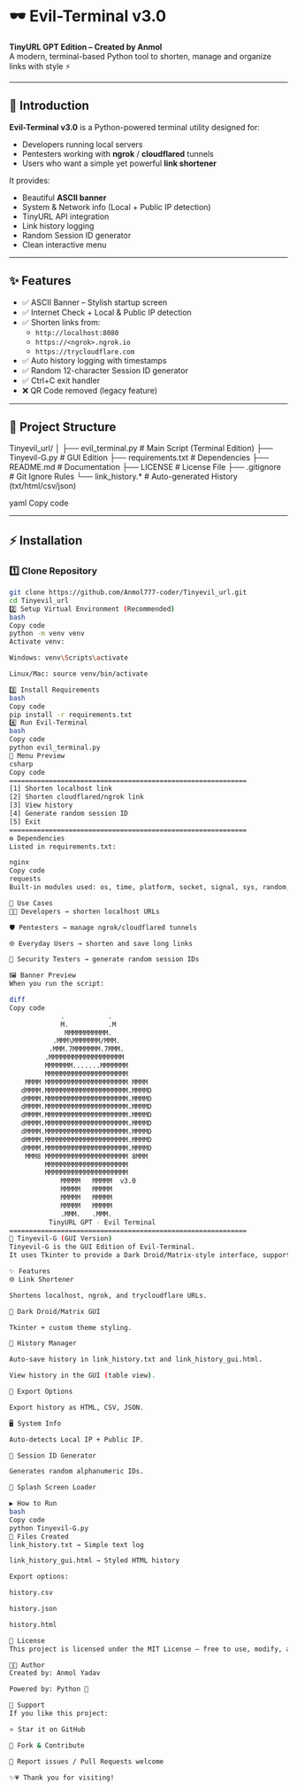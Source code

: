 # 🕶️ Evil-Terminal v3.0  

**TinyURL GPT Edition – Created by Anmol**  
A modern, terminal-based Python tool to shorten, manage and organize links with style ⚡  

---

## 📖 Introduction  

**Evil-Terminal v3.0** is a Python-powered terminal utility designed for:  
- Developers running local servers  
- Pentesters working with **ngrok** / **cloudflared** tunnels  
- Users who want a simple yet powerful **link shortener**  

It provides:  
- Beautiful **ASCII banner**  
- System & Network info (Local + Public IP detection)  
- TinyURL API integration  
- Link history logging  
- Random Session ID generator  
- Clean interactive menu  

---

## ✨ Features  

- ✅ ASCII Banner – Stylish startup screen  
- ✅ Internet Check + Local & Public IP detection  
- ✅ Shorten links from:  
  - `http://localhost:8080`  
  - `https://<ngrok>.ngrok.io`  
  - `https://trycloudflare.com`  
- ✅ Auto history logging with timestamps  
- ✅ Random 12-character Session ID generator  
- ✅ Ctrl+C exit handler  
- ❌ QR Code removed (legacy feature)  

---

## 📂 Project Structure  

Tinyevil_url/
│
├── evil_terminal.py # Main Script (Terminal Edition)
├── Tinyevil-G.py # GUI Edition
├── requirements.txt # Dependencies
├── README.md # Documentation
├── LICENSE # License File
├── .gitignore # Git Ignore Rules
└── link_history.* # Auto-generated History (txt/html/csv/json)

yaml
Copy code

---

## ⚡ Installation  

### 1️⃣ Clone Repository  
```bash
git clone https://github.com/Anmol777-coder/Tinyevil_url.git
cd Tinyevil_url
2️⃣ Setup Virtual Environment (Recommended)
bash
Copy code
python -m venv venv
Activate venv:

Windows: venv\Scripts\activate

Linux/Mac: source venv/bin/activate

3️⃣ Install Requirements
bash
Copy code
pip install -r requirements.txt
4️⃣ Run Evil-Terminal
bash
Copy code
python evil_terminal.py
📜 Menu Preview
csharp
Copy code
============================================================
[1] Shorten localhost link
[2] Shorten cloudflared/ngrok link
[3] View history
[4] Generate random session ID
[5] Exit
============================================================
⚙️ Dependencies
Listed in requirements.txt:

nginx
Copy code
requests
Built-in modules used: os, time, platform, socket, signal, sys, random, string, datetime

🎯 Use Cases
👨‍💻 Developers → shorten localhost URLs

🛡️ Pentesters → manage ngrok/cloudflared tunnels

🌐 Everyday Users → shorten and save long links

🔑 Security Testers → generate random session IDs

🖼️ Banner Preview
When you run the script:

diff
Copy code
             .           .           
             M.          .M          
              MMMMMMMMMMM.           
           .MMM\MMMMMMM/MMM.         
          .MMM.7MMMMMMM.7MMM.        
         .MMMMMMMMMMMMMMMMMMM        
         MMMMMMM.......MMMMMMM       
         MMMMMMMMMMMMMMMMMMMMM       
    MMMM MMMMMMMMMMMMMMMMMMMMM MMMM  
   dMMMM.MMMMMMMMMMMMMMMMMMMMM.MMMMD 
   dMMMM.MMMMMMMMMMMMMMMMMMMMM.MMMMD 
   dMMMM.MMMMMMMMMMMMMMMMMMMMM.MMMMD 
   dMMMM.MMMMMMMMMMMMMMMMMMMMM.MMMMD 
   dMMMM.MMMMMMMMMMMMMMMMMMMMM.MMMMD 
   dMMMM.MMMMMMMMMMMMMMMMMMMMM.MMMMD 
   dMMMM.MMMMMMMMMMMMMMMMMMMMM.MMMMD 
   dMMMM.MMMMMMMMMMMMMMMMMMMMM.MMMMD 
    MMM8 MMMMMMMMMMMMMMMMMMMMM 8MMM  
         MMMMMMMMMMMMMMMMMMMMM       
         MMMMMMMMMMMMMMMMMMMMM       
             MMMMM   MMMMM  v3.0     
             MMMMM   MMMMM           
             MMMMM   MMMMM           
             MMMMM   MMMMM           
             .MMM.   .MMM.           
          TinyURL GPT - Evil Terminal
============================================================
🎨 Tinyevil-G (GUI Version)
Tinyevil-G is the GUI Edition of Evil-Terminal.
It uses Tkinter to provide a Dark Droid/Matrix-style interface, supports exporting history, and makes link shortening easier with buttons and tables.

✨ Features
🌐 Link Shortener

Shortens localhost, ngrok, and trycloudflare URLs.

🎨 Dark Droid/Matrix GUI

Tkinter + custom theme styling.

📜 History Manager

Auto-save history in link_history.txt and link_history_gui.html.

View history in the GUI (table view).

📂 Export Options

Export history as HTML, CSV, JSON.

🖥 System Info

Auto-detects Local IP + Public IP.

🔑 Session ID Generator

Generates random alphanumeric IDs.

🚀 Splash Screen Loader

▶️ How to Run
bash
Copy code
python Tinyevil-G.py
📂 Files Created
link_history.txt → Simple text log

link_history_gui.html → Styled HTML history

Export options:

history.csv

history.json

history.html

📜 License
This project is licensed under the MIT License – free to use, modify, and distribute.

🧑‍💻 Author
Created by: Anmol Yadav

Powered by: Python 🐍

🌟 Support
If you like this project:

⭐ Star it on GitHub

🔁 Fork & Contribute

🐞 Report issues / Pull Requests welcome

✨💗 Thank you for visiting!
